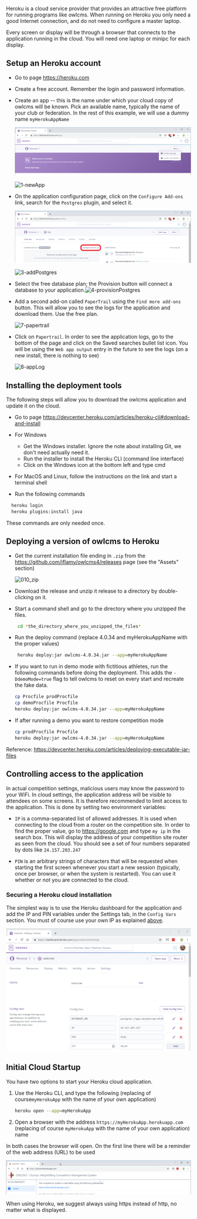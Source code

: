 Heroku is a cloud service provider that provides an attractive free platform for running programs like owlcms.  When running on Heroku you only need a good Internet connection, and do not need to configure a master laptop.

Every screen or display will be through a browser that connects to the application running in the cloud.
You will need one laptop or minipc for each display.

## Setup an Heroku account

- Go to page https://heroku.com

- Create a free account. Remember the login and password information.

- Create an app -- this is the name under which your cloud copy of owlcms will be known. Pick an available name, typically the name of your club or federation. In the rest of this example, we will use a dummy name `myHerokuAppName`

  ![0-createNewApp](img\Heroku\0-createNewApp.png)

  ![1-newApp](/img/Heroku/1-newApp.png)

- On the application configuration page, click on the `Configure Add-ons` link, search for the `Postgres` plugin, and select it. 

  ![2-configureAddOns](img/Heroku/2-configureAddOns.png)

  ![3-addPostgres](/img/Heroku/3-addPostgres.png)

- Select the free database plan; the Provision button will connect a database to your application.![4-provisionPostgres](/img/Heroku/4-provisionPostgres.png)

- Add a second add-on called `PaperTrail` using the `Find more add-ons` button.  This will allow you to see the logs for the application and download them.  Use the free plan.

  ![7-papertrail](/img/Heroku/7-papertrail.png)

- Click on `Papertrail`. In order to see the application logs, go to the bottom of the page and click on the Saved searches bullet list icon. You will be using the `Web app output` entry in the future to see the logs (on a new install, there is nothing to see)

  ![8-appLog](/img/Heroku/8-appLog.png)

## Installing the deployment tools

The following steps will allow you to download the owlcms application and update it on the cloud.

-  Go to page https://devcenter.heroku.com/articles/heroku-cli#download-and-install

- For Windows 
  
  - Get the Windows installer.  Ignore the note about installing Git, we don't need actually need it.
  - Run the installer to install the Heroku CLI (command line interface)
  - Click on the Windows icon at the bottom left and type cmd
  
- For MacOS and Linux, follow the instructions on the link and start a terminal shell
  
- Run the following commands
  
```bash
  heroku login
  heroku plugins:install java 
```
  These commands are only needed once.

## Deploying a version of owlcms to Heroku

- Get the current installation file ending in `.zip` from the <https://github.com/jflamy/owlcms4/releases> page (see the "Assets" section)
  
  ![010_zip](/img/Heroku/9a_zip.png)
  
- Download the release and unzip it release to a directory by double-clicking on it.   
  
- Start a command shell and go to the directory where you unzipped the files.
  ```bash
   cd *the_directory_where_you_unzipped_the_files*
  ```

- Run the deploy command (replace 4.0.34 and myHerokuAppName with the proper values)

  ```bash
   heroku deploy:jar owlcms-4.0.34.jar --app=myHerokuAppName  
  ```
  
- If you want to run in demo mode with fictitious athletes, run the following commands before doing the deployment. This adds the `-DdemoMode=true` flag to tell owlcms to reset on every start and recreate the fake data.
  
  ```bash
  cp Procfile prodProcfile
  cp demoProcfile Procfile
  heroku deploy:jar owlcms-4.0.34.jar --app=myHerokuAppName
  ```
  
- If after running a demo you want to restore competition mode
  
  ```bash
  cp prodProcfile Procfile
  heroku deploy:jar owlcms-4.0.34.jar --app=myHerokuAppName
  ```
  

Reference: https://devcenter.heroku.com/articles/deploying-executable-jar-files

## Controlling access to the application

In actual competition settings, malicious users may know the password to your WiFi.  In cloud settings, the application address will be visible to attendees on some screens.  It is therefore recommended to limit access to the application.  This is done by setting two environment variables:

- `IP` is a comma-separated list of allowed addresses.  It is used when connecting to the cloud from a router on the competition site. In order to find the proper value, go to https://google.com and type 
  `my ip`
  in the search box.  This will display the address of your competition site router as seen from the cloud.  You should see a set of four numbers separated by dots like `24.157.203.247`                                        

- `PIN` is an arbitrary strings of characters that will be requested when starting the first screen whenever you start a new session (typically, once per browser, or when the system is restarted).  You can use it whether or not you are connected to the cloud.

### Securing a Heroku cloud installation

The simplest way is to use the Heroku dashboard for the application and add the IP and PIN variables under the Settings tab, in the `Config Vars` section.  You must of course use your own IP as explained [above](#controlling-access-to-the-application).

![pin](img\Heroku\pin.png)

## Initial Cloud Startup

You have two options to start your Heroku cloud application.

1. Use the Heroku CLI, and type the following (replacing of course`myHerokuApp` with the name of your own application)

   ```bash
   heroku open --app=myHerokuApp
   ```

2. Open a browser with the address `https://myHerokuApp.herokuapp.com` (replacing of course `myHerokuApp` with the name of your own application) name

In both cases the browser will open. On the first line there will be a reminder of the web address (URL) to be used

![9-url](img/Heroku/9-url.png)

When using Heroku, we suggest always using https instead of http, no matter what is displayed.